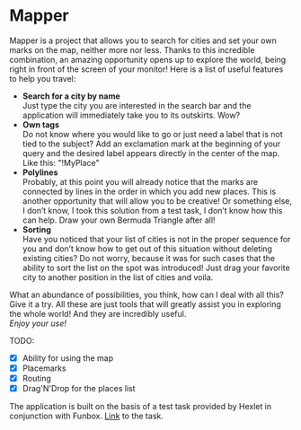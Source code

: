# Mapper

 Mapper is a project that allows you to search for cities and set your own marks on the map, neither more nor less. Thanks to this incredible combination, an amazing opportunity opens up to explore the world, being right in front of the screen of your monitor!
Here is a list of useful features to help you travel:
- **Search for a city by name**  
 Just type the city you are interested in the search bar and the application will immediately take you to its outskirts. Wow?
- **Own tags**  
 Do not know where you would like to go or just need a label that is not tied to the subject? Add an exclamation mark at the beginning of your query and the desired label appears directly in the center of the map. Like this: "!MyPlace"
- **Polylines**  
 Probably, at this point you will already notice that the marks are connected by lines in the order in which you add new places. This is another opportunity that will allow you to be creative! Or something else, I don’t know, I took this solution from a test task, I don’t know how this can help. Draw your own Bermuda Triangle after all!
- **Sorting**  
 Have you noticed that your list of cities is not in the proper sequence for you and don’t know how to get out of this situation without deleting existing cities? Do not worry, because it was for such cases that the ability to sort the list on the spot was introduced! Just drag your favorite city to another position in the list of cities and voila.

 What an abundance of possibilities, you think, how can I deal with all this? Give it a try. All these are just tools that will greatly assist you in exploring the whole world! And they are incredibly useful.  
 *Enjoy your use!*
 
 TODO:
 - [x] Ability for using the map
 - [x] Placemarks
 - [x] Routing
 - [x] Drag'N'Drop for the places list
 
 The application is built on the basis of a test task provided by Hexlet in conjunction with Funbox. [Link](https://dl.funbox.ru/qt-js.pdf) to the task. 
